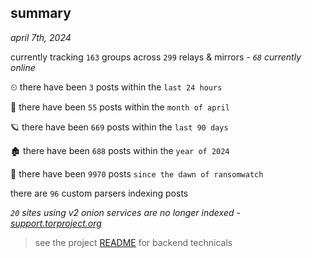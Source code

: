
## summary
_april 7th, 2024_

currently tracking `163` groups across `299` relays & mirrors - _`68` currently online_

⏲ there have been `3` posts within the `last 24 hours`

🦈 there have been `55` posts within the `month of april`

🪐 there have been `669` posts within the `last 90 days`

🏚 there have been `688` posts within the `year of 2024`

🦕 there have been `9970` posts `since the dawn of ransomwatch`

there are `96` custom parsers indexing posts

_`20` sites using v2 onion services are no longer indexed - [support.torproject.org](https://support.torproject.org/onionservices/v2-deprecation/)_

> see the project [README](https://github.com/joshhighet/ransomwatch#ransomwatch--) for backend technicals

